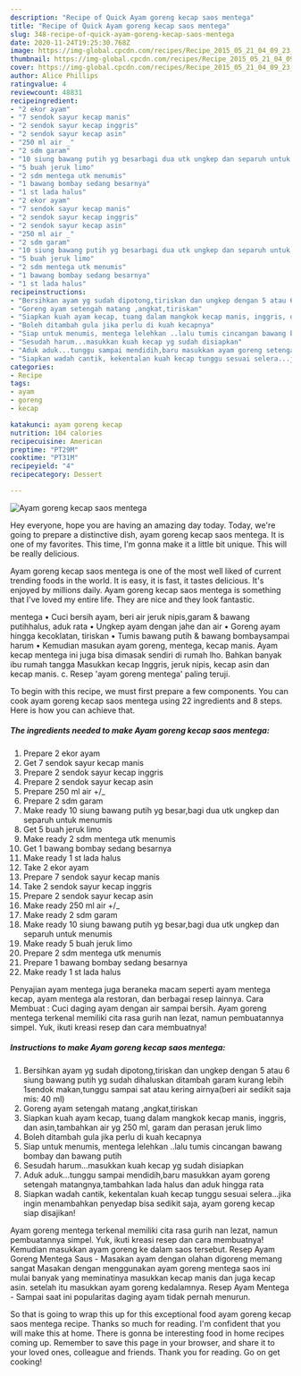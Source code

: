 ```yaml
---
description: "Recipe of Quick Ayam goreng kecap saos mentega"
title: "Recipe of Quick Ayam goreng kecap saos mentega"
slug: 348-recipe-of-quick-ayam-goreng-kecap-saos-mentega
date: 2020-11-24T19:25:30.768Z
image: https://img-global.cpcdn.com/recipes/Recipe_2015_05_21_04_09_23_232_989ac192c48a204849ec/751x532cq70/ayam-goreng-kecap-saos-mentega-foto-resep-utama.jpg
thumbnail: https://img-global.cpcdn.com/recipes/Recipe_2015_05_21_04_09_23_232_989ac192c48a204849ec/751x532cq70/ayam-goreng-kecap-saos-mentega-foto-resep-utama.jpg
cover: https://img-global.cpcdn.com/recipes/Recipe_2015_05_21_04_09_23_232_989ac192c48a204849ec/751x532cq70/ayam-goreng-kecap-saos-mentega-foto-resep-utama.jpg
author: Alice Phillips
ratingvalue: 4
reviewcount: 48831
recipeingredient:
- "2 ekor ayam"
- "7 sendok sayur kecap manis"
- "2 sendok sayur kecap inggris"
- "2 sendok sayur kecap asin"
- "250 ml air _"
- "2 sdm garam"
- "10 siung bawang putih yg besarbagi dua utk ungkep dan separuh untuk menumis"
- "5 buah jeruk limo"
- "2 sdm mentega utk menumis"
- "1 bawang bombay sedang besarnya"
- "1 st lada halus"
- "2 ekor ayam"
- "7 sendok sayur kecap manis"
- "2 sendok sayur kecap inggris"
- "2 sendok sayur kecap asin"
- "250 ml air _"
- "2 sdm garam"
- "10 siung bawang putih yg besarbagi dua utk ungkep dan separuh untuk menumis"
- "5 buah jeruk limo"
- "2 sdm mentega utk menumis"
- "1 bawang bombay sedang besarnya"
- "1 st lada halus"
recipeinstructions:
- "Bersihkan ayam yg sudah dipotong,tiriskan dan ungkep dengan 5 atau 6 siung bawang putih yg sudah dihaluskan ditambah garam kurang lebih 1sendok makan,tunggu sampai sat atau kering airnya(beri air sedikit saja mis: 40 ml)"
- "Goreng ayam setengah matang ,angkat,tiriskan"
- "Siapkan kuah ayam kecap, tuang dalam mangkok kecap manis, inggris, dan asin,tambahkan air yg 250 ml, garam dan perasan jeruk limo"
- "Boleh ditambah gula jika perlu di kuah kecapnya"
- "Siap untuk menumis, mentega lelehkan ..lalu tumis cincangan bawang bombay dan bawang putih"
- "Sesudah harum...masukkan kuah kecap yg sudah disiapkan"
- "Aduk aduk...tunggu sampai mendidih,baru masukkan ayam goreng setengah matangnya,tambahkan lada halus dan aduk hingga rata"
- "Siapkan wadah cantik, kekentalan kuah kecap tunggu sesuai selera...jika ingin menambahkan penyedap bisa sedikit saja, ayam goreng kecap siap disajikan!"
categories:
- Recipe
tags:
- ayam
- goreng
- kecap

katakunci: ayam goreng kecap 
nutrition: 104 calories
recipecuisine: American
preptime: "PT29M"
cooktime: "PT31M"
recipeyield: "4"
recipecategory: Dessert

---
```



![Ayam goreng kecap saos mentega](https://img-global.cpcdn.com/recipes/Recipe_2015_05_21_04_09_23_232_989ac192c48a204849ec/751x532cq70/ayam-goreng-kecap-saos-mentega-foto-resep-utama.jpg)

Hey everyone, hope you are having an amazing day today. Today, we're going to prepare a distinctive dish, ayam goreng kecap saos mentega. It is one of my favorites. This time, I'm gonna make it a little bit unique. This will be really delicious.

Ayam goreng kecap saos mentega is one of the most well liked of current trending foods in the world. It is easy, it is fast, it tastes delicious. It's enjoyed by millions daily. Ayam goreng kecap saos mentega is something that I've loved my entire life. They are nice and they look fantastic.

mentega • Cuci bersih ayam, beri air jeruk nipis,garam &amp; bawang putihhalus, aduk rata • Ungkep ayam dengan jahe dan air • Goreng ayam hingga kecoklatan, tiriskan • Tumis bawang putih &amp; bawang bombaysampai harum • Kemudian masukan ayam goreng, mentega, kecap manis. Ayam kecap mentega ini juga bisa dimasak sendiri di rumah lho. Bahkan banyak ibu rumah tangga Masukkan kecap Inggris, jeruk nipis, kecap asin dan kecap manis. c. Resep &#39;ayam goreng mentega&#39; paling teruji.


To begin with this recipe, we must first prepare a few components. You can cook ayam goreng kecap saos mentega using 22 ingredients and 8 steps. Here is how you can achieve that.

<!--inarticleads1-->

##### The ingredients needed to make Ayam goreng kecap saos mentega:

1. Prepare 2 ekor ayam
1. Get 7 sendok sayur kecap manis
1. Prepare 2 sendok sayur kecap inggris
1. Prepare 2 sendok sayur kecap asin
1. Prepare 250 ml air +/_
1. Prepare 2 sdm garam
1. Make ready 10 siung bawang putih yg besar,bagi dua utk ungkep dan separuh untuk menumis
1. Get 5 buah jeruk limo
1. Make ready 2 sdm mentega utk menumis
1. Get 1 bawang bombay sedang besarnya
1. Make ready 1 st lada halus
1. Take 2 ekor ayam
1. Prepare 7 sendok sayur kecap manis
1. Take 2 sendok sayur kecap inggris
1. Prepare 2 sendok sayur kecap asin
1. Make ready 250 ml air +/_
1. Make ready 2 sdm garam
1. Make ready 10 siung bawang putih yg besar,bagi dua utk ungkep dan separuh untuk menumis
1. Make ready 5 buah jeruk limo
1. Prepare 2 sdm mentega utk menumis
1. Prepare 1 bawang bombay sedang besarnya
1. Make ready 1 st lada halus


Penyajian ayam mentega juga beraneka macam seperti ayam mentega kecap, ayam mentega ala restoran, dan berbagai resep lainnya. Cara Membuat : Cuci daging ayam dengan air sampai bersih. Ayam goreng mentega terkenal memiliki cita rasa gurih nan lezat, namun pembuatannya simpel. Yuk, ikuti kreasi resep dan cara membuatnya! 

<!--inarticleads2-->

##### Instructions to make Ayam goreng kecap saos mentega:

1. Bersihkan ayam yg sudah dipotong,tiriskan dan ungkep dengan 5 atau 6 siung bawang putih yg sudah dihaluskan ditambah garam kurang lebih 1sendok makan,tunggu sampai sat atau kering airnya(beri air sedikit saja mis: 40 ml)
1. Goreng ayam setengah matang ,angkat,tiriskan
1. Siapkan kuah ayam kecap, tuang dalam mangkok kecap manis, inggris, dan asin,tambahkan air yg 250 ml, garam dan perasan jeruk limo
1. Boleh ditambah gula jika perlu di kuah kecapnya
1. Siap untuk menumis, mentega lelehkan ..lalu tumis cincangan bawang bombay dan bawang putih
1. Sesudah harum...masukkan kuah kecap yg sudah disiapkan
1. Aduk aduk...tunggu sampai mendidih,baru masukkan ayam goreng setengah matangnya,tambahkan lada halus dan aduk hingga rata
1. Siapkan wadah cantik, kekentalan kuah kecap tunggu sesuai selera...jika ingin menambahkan penyedap bisa sedikit saja, ayam goreng kecap siap disajikan!


Ayam goreng mentega terkenal memiliki cita rasa gurih nan lezat, namun pembuatannya simpel. Yuk, ikuti kreasi resep dan cara membuatnya! Kemudian masukkan ayam goreng ke dalam saos tersebut. Resep Ayam Goreng Mentega Saus - Masakan ayam dengan olahan digoreng memang sangat Masakan dengan menggunakan ayam goreng mentega saos ini mulai banyak yang meminatinya masukkan kecap manis dan juga kecap asin. setelah itu masukkan ayam goreng kedalamnya. Resep Ayam Mentega - Sampai saat ini popularitas daging ayam tidak pernah menurun. 

So that is going to wrap this up for this exceptional food ayam goreng kecap saos mentega recipe. Thanks so much for reading. I'm confident that you will make this at home. There is gonna be interesting food in home recipes coming up. Remember to save this page in your browser, and share it to your loved ones, colleague and friends. Thank you for reading. Go on get cooking!

